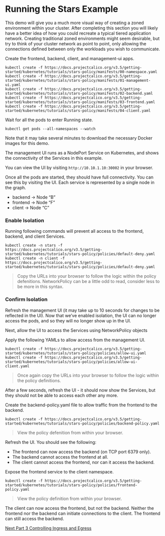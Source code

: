 # Running the Stars Example

This demo will give you a much more visual way of creating a zoned environment within your cluster.  After completing this section you will likely have a better idea of how you could recreate a typical tiered application network.  Creating traditional zoned environments might seem desirable, but try to think of your cluster network as point to point, only allowing the connections defined between only the workloads you wish to communicate.  

Create the frontend, backend, client, and management-ui apps.

```
kubectl create -f https://docs.projectcalico.org/v3.5/getting-started/kubernetes/tutorials/stars-policy/manifests/00-namespace.yaml
kubectl create -f https://docs.projectcalico.org/v3.5/getting-started/kubernetes/tutorials/stars-policy/manifests/01-management-ui.yaml
kubectl create -f https://docs.projectcalico.org/v3.5/getting-started/kubernetes/tutorials/stars-policy/manifests/02-backend.yaml
kubectl create -f https://docs.projectcalico.org/v3.5/getting-started/kubernetes/tutorials/stars-policy/manifests/03-frontend.yaml
kubectl create -f https://docs.projectcalico.org/v3.5/getting-started/kubernetes/tutorials/stars-policy/manifests/04-client.yaml
```

Wait for all the pods to enter Running state.

```
kubectl get pods --all-namespaces --watch
```

Note that it may take several minutes to download the necessary Docker images for this demo.

The management UI runs as a NodePort Service on Kubernetes, and shows the connectivity of the Services in this example.

You can view the UI by visiting `http://10.10.1.10:30002` in your browser.

Once all the pods are started, they should have full connectivity. You can see this by visiting the UI. Each service is represented by a single node in the graph.

* backend -> Node “B”
* frontend -> Node “F”
* client -> Node “C”

### Enable Isolation

Running following commands will prevent all access to the frontend, backend, and client Services.

```
kubectl create -n stars -f https://docs.projectcalico.org/v3.5/getting-started/kubernetes/tutorials/stars-policy/policies/default-deny.yaml
kubectl create -n client -f https://docs.projectcalico.org/v3.5/getting-started/kubernetes/tutorials/stars-policy/policies/default-deny.yaml
```

> Copy the URLs into your browser to follow the logic within the policy defenitions.  NetworkPolicy can be a little odd to read, consider less to be more in this syntax.

### Confirm Isolation

Refresh the management UI (it may take up to 10 seconds for changes to be reflected in the UI). Now that we’ve enabled isolation, the UI can no longer access the pods, and so they will no longer show up in the UI.

Next, allow the UI to access the Services using NetworkPolicy objects

Apply the following YAMLs to allow access from the management UI.

```
kubectl create -f https://docs.projectcalico.org/v3.5/getting-started/kubernetes/tutorials/stars-policy/policies/allow-ui.yaml
kubectl create -f https://docs.projectcalico.org/v3.5/getting-started/kubernetes/tutorials/stars-policy/policies/allow-ui-client.yaml
```

> Once again copy the URLs into your browser to follow the logic within the policy definitions. 

After a few seconds, refresh the UI - it should now show the Services, but they should not be able to access each other any more.

Create the backend-policy.yaml file to allow traffic from the frontend to the backend.

```
kubectl create -f https://docs.projectcalico.org/v3.5/getting-started/kubernetes/tutorials/stars-policy/policies/backend-policy.yaml
```
> View the policy defenition from within your browser. 

Refresh the UI. You should see the following:

* The frontend can now access the backend (on TCP port 6379 only).
* The backend cannot access the frontend at all.
* The client cannot access the frontend, nor can it access the backend.

Expose the frontend service to the client namespace.

```
kubectl create -f https://docs.projectcalico.org/v3.5/getting-started/kubernetes/tutorials/stars-policy/policies/frontend-policy.yaml
```

> View the policy definition from within your browser. 

The client can now access the frontend, but not the backend. Neither the frontend nor the backend can initiate connections to the client. The frontend can still access the backend.

[Next Part 3 Controlling Ingress and Egress](./part-3-ingress-egress.md)
